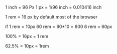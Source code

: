 1 inch = 96 Px
1 px = 1/96 inch = 0.010416 inch

1 rem = 16 px by default most of the browser

if 1 rem = 10px
60 rem = 60*10 = 600
6 rem = 60px

100% = 16px = 1 rem

62.5% = 10px = 1rem
